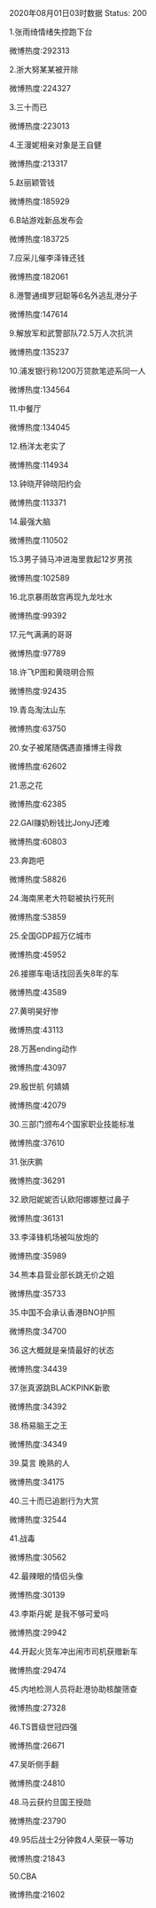2020年08月01日03时数据
Status: 200

1.张雨绮情绪失控跑下台

微博热度:292313

2.浙大努某某被开除

微博热度:224327

3.三十而已

微博热度:223013

4.王漫妮相亲对象是王自健

微博热度:213317

5.赵丽颖管钱

微博热度:185929

6.B站游戏新品发布会

微博热度:183725

7.应采儿催李泽锋还钱

微博热度:182061

8.港警通缉罗冠聪等6名外逃乱港分子

微博热度:147614

9.解放军和武警部队72.5万人次抗洪

微博热度:135237

10.浦发银行称1200万贷款笔迹系同一人

微博热度:134564

11.中餐厅

微博热度:134045

12.杨洋太老实了

微博热度:114934

13.钟晓芹钟晓阳约会

微博热度:113371

14.最强大脑

微博热度:110502

15.3男子骑马冲进海里救起12岁男孩

微博热度:102589

16.北京暴雨故宫再现九龙吐水

微博热度:99392

17.元气满满的哥哥

微博热度:97789

18.许飞P图和黄晓明合照

微博热度:92435

19.青岛淘汰山东

微博热度:63750

20.女子被尾随偶遇直播博主得救

微博热度:62602

21.恶之花

微博热度:62385

22.GAI赚奶粉钱比JonyJ还难

微博热度:60803

23.奔跑吧

微博热度:58826

24.海南黑老大符聪被执行死刑

微博热度:53859

25.全国GDP超万亿城市

微博热度:45952

26.接挪车电话找回丢失8年的车

微博热度:43589

27.黄明昊好惨

微博热度:43113

28.万茜ending动作

微博热度:43097

29.殷世航 何婧婧

微博热度:42079

30.三部门颁布4个国家职业技能标准

微博热度:37610

31.张庆鹏

微博热度:36291

32.欧阳妮妮否认欧阳娜娜整过鼻子

微博热度:36131

33.李泽锋机场被叫放炮的

微博热度:35989

34.熊本县营业部长跳无价之姐

微博热度:35733

35.中国不会承认香港BNO护照

微博热度:34700

36.这大概就是亲情最好的状态

微博热度:34439

37.张真源跳BLACKPINK新歌

微博热度:34392

38.杨易脑王之王

微博热度:34349

39.莫言 晚熟的人

微博热度:34175

40.三十而已追剧行为大赏

微博热度:32544

41.战毒

微博热度:30562

42.最辣眼的情侣头像

微博热度:30139

43.李斯丹妮 是我不够可爱吗

微博热度:29942

44.开起火货车冲出闹市司机获赠新车

微博热度:29474

45.内地检测人员将赴港协助核酸筛查

微博热度:27328

46.TS晋级世冠四强

微博热度:26671

47.吴昕侧手翻

微博热度:24810

48.马云获约旦国王授勋

微博热度:23790

49.95后战士2分钟救4人荣获一等功

微博热度:21843

50.CBA

微博热度:21602

